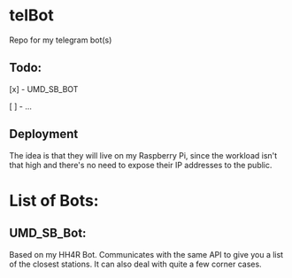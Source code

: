 # telBot
Repo for my telegram bot(s)

## Todo:
[x] - UMD_SB_BOT

[ ] - ...
## Deployment

The idea is that they will live on my Raspberry Pi, since the workload isn't that high and there's no need to expose their IP addresses to the public.

# List of Bots:

## UMD_SB_Bot:

Based on my HH4R Bot. Communicates with the same API to give you a list of the closest stations. It can also deal with quite a few corner cases.

